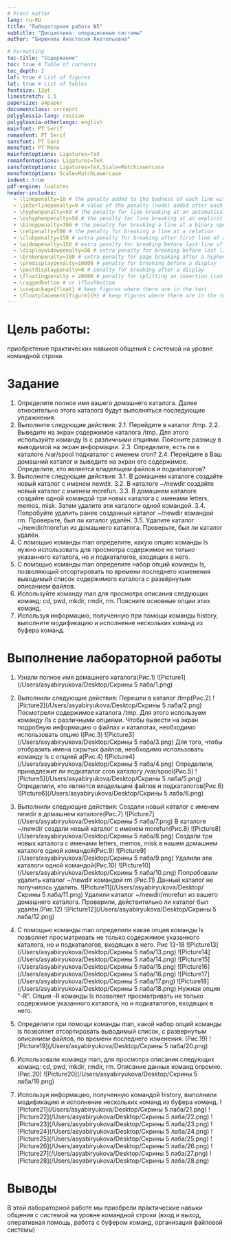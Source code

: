 ```yaml
---
# Front matter
lang: ru-RU
title: "Лабораторная работа №5"
subtitle: "Дисциплина: операционные системы"
author: "Бирюкова Анастасия Анатольевна"

# Formatting
toc-title: "Содержание"
toc: true # Table of contents
toc_depth: 2
lof: true # List of figures
lot: true # List of tables
fontsize: 12pt
linestretch: 1.5
papersize: a4paper
documentclass: scrreprt
polyglossia-lang: russian
polyglossia-otherlangs: english
mainfont: PT Serif
romanfont: PT Serif
sansfont: PT Sans
monofont: PT Mono
mainfontoptions: Ligatures=TeX
romanfontoptions: Ligatures=TeX
sansfontoptions: Ligatures=TeX,Scale=MatchLowercase
monofontoptions: Scale=MatchLowercase
indent: true
pdf-engine: lualatex
header-includes:
  - \linepenalty=10 # the penalty added to the badness of each line within a paragraph (no associated penalty node) Increasing the value makes tex try to have fewer lines in the paragraph.
  - \interlinepenalty=0 # value of the penalty (node) added after each line of a paragraph.
  - \hyphenpenalty=50 # the penalty for line breaking at an automatically inserted hyphen
  - \exhyphenpenalty=50 # the penalty for line breaking at an explicit hyphen
  - \binoppenalty=700 # the penalty for breaking a line at a binary operator
  - \relpenalty=500 # the penalty for breaking a line at a relation
  - \clubpenalty=150 # extra penalty for breaking after first line of a paragraph
  - \widowpenalty=150 # extra penalty for breaking before last line of a paragraph
  - \displaywidowpenalty=50 # extra penalty for breaking before last line before a display math
  - \brokenpenalty=100 # extra penalty for page breaking after a hyphenated line
  - \predisplaypenalty=10000 # penalty for breaking before a display
  - \postdisplaypenalty=0 # penalty for breaking after a display
  - \floatingpenalty = 20000 # penalty for splitting an insertion (can only be split footnote in standard LaTeX)
  - \raggedbottom # or \flushbottom
  - \usepackage{float} # keep figures where there are in the text
  - \floatplacement{figure}{H} # keep figures where there are in the text
---
```


# Цель работы:
приобретение практических навыков общения с системой на уровне командной строки.
# Задание
1. Определите полное имя вашего домашнего каталога. Далее относительно этого каталога будут выполняться последующие упражнения.
2. Выполните следующие действия:
2.1. Перейдите в каталог /tmp.
2.2. Выведите на экран содержимое каталога /tmp. Для этого используйте команду ls с различными опциями. Поясните разницу в выводимой на экран
информации.
2.3. Определите, есть ли в каталоге /var/spool подкаталог с именем cron?
2.4. Перейдите в Ваш домашний каталог и выведите на экран его содержимое.
Определите, кто является владельцем файлов и подкаталогов?
3. Выполните следующие действия:
3.1. В домашнем каталоге создайте новый каталог с именем newdir.
3.2. В каталоге ~/newdir создайте новый каталог с именем morefun.
3.3. В домашнем каталоге создайте одной командой три новых каталога с именами letters, memos, misk. Затем удалите эти каталоги одной командой.
3.4. Попробуйте удалить ранее созданный каталог ~/newdir командой rm. Проверьте, был ли каталог удалён.
3.5. Удалите каталог ~/newdir/morefun из домашнего каталога. Проверьте,
был ли каталог удалён.
4. С помощью команды man определите, какую опцию команды ls нужно использовать для просмотра содержимое не только указанного каталога, но и подкаталогов, входящих в него.
5. С помощью команды man определите набор опций команды ls, позволяющий отсортировать по времени последнего изменения выводимый список содержимого
каталога с развёрнутым описанием файлов.
6. Используйте команду man для просмотра описания следующих команд: cd, pwd,
mkdir, rmdir, rm. Поясните основные опции этих команд.
7. Используя информацию, полученную при помощи команды history, выполните
модификацию и исполнение нескольких команд из буфера команд.

# Выполнение лабораторной работы
1. Узнали полное имя домашнего каталога(Рис.1)
![Picture1](/Users/asyabiryukova/Desktop/Скрины 5 лаба/1.png)

2. Выполнили следующие действия:
Перешли в каталог /tmp(Рис.2)
![Picture2](/Users/asyabiryukova/Desktop/Скрины 5 лаба/2.png)
Посмотрели содержимое каталога /tmp. Для этого используем команду /ls с различными опциями.
Чтобы вывести на экран подробную информацию о файлах и каталогах, необходимо использовать опцию l(Рис.3)
![Picture3](/Users/asyabiryukova/Desktop/Скрины 5 лаба/3.png)
Для того, чтобы отобразить имена скрытых файлов, необходимо использовать команду ls с опцией a(Рис.4)
![Picture4](/Users/asyabiryukova/Desktop/Скрины 5 лаба/4.png)
Определили, принадлежит ли подкаталог cron каталогу /var/spool(Рис.5)
![Picture5](/Users/asyabiryukova/Desktop/Скрины 5 лаба/5.png)
Определили, кто является владельцем файлов и подкаталогов(Рис.6)
![Picture6](/Users/asyabiryukova/Desktop/Скрины 5 лаба/6.png)

3. Выполнили следующие действия:
Создали новый каталог с именем newdir в домашнем каталоге(Рис.7)
![Picture7](/Users/asyabiryukova/Desktop/Скрины 5 лаба/7.png)
В каталоге ~/newdir создали новый каталог с именем morefun(Рис.8)
![Picture8](/Users/asyabiryukova/Desktop/Скрины 5 лаба/8.png)
Создали три новых каталога с именами letters, memos, misk в нашем домашнем каталоге одной командой(Рис.9)
![Picture9](/Users/asyabiryukova/Desktop/Скрины 5 лаба/9.png)
Удалили эти каталоги одной командой(Рис.10)
![Picture10](/Users/asyabiryukova/Desktop/Скрины 5 лаба/10.png)
Попробовали удалить каталог ~/newdir командой rm.(Рис.11) Данный каталог не получилось удалить.
![Picture11](/Users/asyabiryukova/Desktop/Скрины 5 лаба/11.png)
Удалили каталог ~/newdir/morefun из вашего домашнего каталога. Проверили, действительно ли каталог был удалён.(Рис.12)
![Picture12](/Users/asyabiryukova/Desktop/Скрины 5 лаба/12.png)

1. С помощью команды man определили какая опция команды ls позволяет просматривать не только содержимое указанного каталога, но и подкаталогов, входящих в него. Рис 13-18
![Picture13](/Users/asyabiryukova/Desktop/Скрины 5 лаба/13.png)
![Picture14](/Users/asyabiryukova/Desktop/Скрины 5 лаба/14.png)
![Picture15](/Users/asyabiryukova/Desktop/Скрины 5 лаба/15.png)
![Picture16](/Users/asyabiryukova/Desktop/Скрины 5 лаба/16.png)
![Picture17](/Users/asyabiryukova/Desktop/Скрины 5 лаба/17.png)
![Picture18](/Users/asyabiryukova/Desktop/Скрины 5 лаба/18.png)
Нужная опция "-R". Опция -R команды ls позволяет просматривать не только содержимое указанного каталога, но и подкаталогов, входящих в него.

5. Определили при помощи команды man, какой набор опций команды ls позволяет отсортировать выводимый список, с развернутым описанием файлов, по времени последнего изменения. (Рис.19)
![Picture19](/Users/asyabiryukova/Desktop/Скрины 5 лаба/20.png)

1. Использовали команду man, для просмотра описания следующих команд: cd, pwd, mkdir, rmdir, rm. Описание данных команд огромно.(Рис.20)
![Picture20](/Users/asyabiryukova/Desktop/Скрины 5 лаба/19.png)
7. Используя информацию, полученную командой history, выполнили модификацию и исполнение нескольких команд из буфера команд.
![Picture21](/Users/asyabiryukova/Desktop/Скрины 5 лаба/21.png)
![Picture22](/Users/asyabiryukova/Desktop/Скрины 5 лаба/22.png)
![Picture23](/Users/asyabiryukova/Desktop/Скрины 5 лаба/23.png)
![Picture24](/Users/asyabiryukova/Desktop/Скрины 5 лаба/24.png)
![Picture25](/Users/asyabiryukova/Desktop/Скрины 5 лаба/25.png)
![Picture26](/Users/asyabiryukova/Desktop/Скрины 5 лаба/26.png)
![Picture27](/Users/asyabiryukova/Desktop/Скрины 5 лаба/27.png)
![Picture28](/Users/asyabiryukova/Desktop/Скрины 5 лаба/28.png)
# Выводы
В этой лабораторной работе мы приобрели практические навыки общения с системой на уровне командной строки (вход и выход, оперативная помощь, работа с буфером команд, организация файловой системы)
